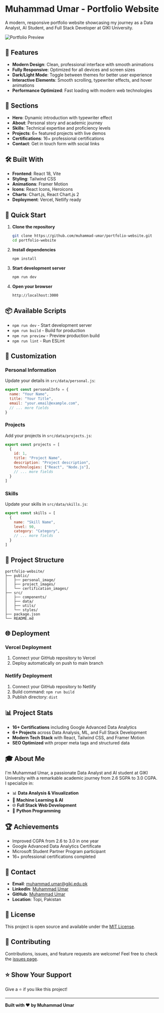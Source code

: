 # Muhammad Umar - Portfolio Website

A modern, responsive portfolio website showcasing my journey as a Data Analyst, AI Student, and Full Stack Developer at GIKI University.

![Portfolio Preview](./public/personal_image/umar.jpg)

## 🌟 Features

- **Modern Design**: Clean, professional interface with smooth animations
- **Fully Responsive**: Optimized for all devices and screen sizes
- **Dark/Light Mode**: Toggle between themes for better user experience
- **Interactive Elements**: Smooth scrolling, typewriter effects, and hover animations
- **Performance Optimized**: Fast loading with modern web technologies

## 🎯 Sections

- **Hero**: Dynamic introduction with typewriter effect
- **About**: Personal story and academic journey
- **Skills**: Technical expertise and proficiency levels
- **Projects**: 6+ featured projects with live demos
- **Certifications**: 16+ professional certifications
- **Contact**: Get in touch form with social links

## 🛠️ Built With

- **Frontend**: React 18, Vite
- **Styling**: Tailwind CSS
- **Animations**: Framer Motion
- **Icons**: React Icons, Heroicons
- **Charts**: Chart.js, React Chart.js 2
- **Deployment**: Vercel, Netlify ready

## 🚀 Quick Start

1. **Clone the repository**
   ```bash
   git clone https://github.com/muhammad-umar/portfolio-website.git
   cd portfolio-website
   ```

2. **Install dependencies**
   ```bash
   npm install
   ```

3. **Start development server**
   ```bash
   npm run dev
   ```

4. **Open your browser**
   ```
   http://localhost:3000
   ```

## 📦 Available Scripts

- `npm run dev` - Start development server
- `npm run build` - Build for production
- `npm run preview` - Preview production build
- `npm run lint` - Run ESLint

## 🎨 Customization

### Personal Information
Update your details in `src/data/personal.js`:
```javascript
export const personalInfo = {
  name: "Your Name",
  title: "Your Title",
  email: "your.email@example.com",
  // ... more fields
}
```

### Projects
Add your projects in `src/data/projects.js`:
```javascript
export const projects = [
  {
    id: 1,
    title: "Project Name",
    description: "Project description",
    technologies: ["React", "Node.js"],
    // ... more fields
  }
]
```

### Skills
Update your skills in `src/data/skills.js`:
```javascript
export const skills = [
  {
    name: "Skill Name",
    level: 90,
    category: "Category",
    // ... more fields
  }
]
```

## 📁 Project Structure

```
portfolio-website/
├── public/
│   ├── personal_image/
│   ├── project_images/
│   └── certification_images/
├── src/
│   ├── components/
│   ├── data/
│   ├── utils/
│   └── styles/
├── package.json
└── README.md
```

## 🌐 Deployment

### Vercel Deployment
1. Connect your GitHub repository to Vercel
2. Deploy automatically on push to main branch

### Netlify Deployment
1. Connect your GitHub repository to Netlify
2. Build command: `npm run build`
3. Publish directory: `dist`

## 📊 Project Stats

- **16+ Certifications** including Google Advanced Data Analytics
- **6+ Projects** across Data Analysis, ML, and Full Stack Development
- **Modern Tech Stack** with React, Tailwind CSS, and Framer Motion
- **SEO Optimized** with proper meta tags and structured data

## 🎓 About Me

I'm Muhammad Umar, a passionate Data Analyst and AI student at GIKI University with a remarkable academic journey from 2.6 SGPA to 3.0 CGPA. I specialize in:

- 📊 **Data Analysis & Visualization**
- 🤖 **Machine Learning & AI**
- 🌐 **Full Stack Web Development**
- 🐍 **Python Programming**

## 🏆 Achievements

- Improved CGPA from 2.6 to 3.0 in one year
- Google Advanced Data Analytics Certificate
- Microsoft Student Partner Program participant
- 16+ professional certifications completed

## 📧 Contact

- **Email**: muhammad.umar@giki.edu.pk
- **LinkedIn**: [Muhammad Umar](https://linkedin.com/in/muhammad-umar-giki)
- **GitHub**: [Muhammad Umar](https://github.com/muhammad-umar)
- **Location**: Topi, Pakistan

## 📄 License

This project is open source and available under the [MIT License](LICENSE).

## 🤝 Contributing

Contributions, issues, and feature requests are welcome! Feel free to check the [issues page](https://github.com/muhammad-umar/portfolio-website/issues).

## ⭐ Show Your Support

Give a ⭐️ if you like this project!

---

**Built with ❤️ by Muhammad Umar**
